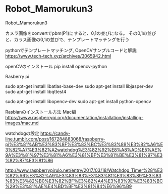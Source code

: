 # Robot_Mamorukun3
Robot_Mamorukun3

カメラ画像をconvertでpbm(P1)にすると、0,1の並びになる。
その0,1の並びと、カラス画像の0,1の並びで、テンプレートマッチングを行う


pythonでテンプレートマッチング, OpenCVサンプルコードと解説
https://www.tech-tech.xyz/archives/3065942.html

openCVのインストール
pip install opencv-python


Rasberry pi

sudo apt-get install libatlas-base-dev
sudo apt-get install libjasper-dev
sudo apt-get install libqttest4

sudo apt-get install libopencv-dev
sudo apt-get install python-opencv

Rasbianのインストール方法 Mac編
https://www.raspberrypi.org/documentation/installation/installing-images/mac.md


watchdogの設定
https://candy-line.tumblr.com/post/167284883068/raspberry-pi%E3%81%AB%E3%83%8F%E3%83%BC%E3%83%89%E3%82%A6%E3%82%A7%E3%82%A2watchdog%E3%82%92%E8%A8%AD%E5%AE%9A%E3%81%97%E3%81%A6%E3%81%BF%E3%81%BE%E3%81%97%E3%82%87%E3%81%86

http://www.raspberrypirulo.net/entry/2017/03/18/Watchdog_Timer%28%E3%82%A6%E3%82%A9%E3%83%83%E3%83%81%E3%83%89%E3%83%83%E3%82%B0%E3%82%BF%E3%82%A4%E3%83%9E%E3%83%BC%29%E3%81%AE%E4%BD%BF%E3%81%84%E6%96%B9
